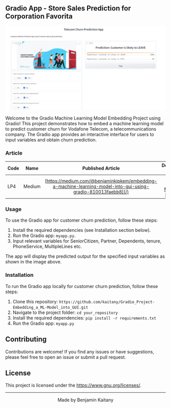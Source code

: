## Gradio App - Store Sales Prediction for Corporation Favorita

![Screenshot](GRADIO_PROJECT/Images/Screenshot.jpeg)

Welcome to the Gradio Machine Learning Model Embedding Project using Gradio! This project demonstrates how to embed a machine learning model to predict customer churn for Vodafone Telecom, a telecommunications company. The Gradio app provides an interactive interface for users to input variables and obtain churn prediction.

### Article
| Code      | Name        | Published Article |  Deployed App |
|-----------|-------------|:-------------:|------:|
| LP4  | Medium |  [https://medium.com/@benjaminkipkem/embedding-a-machine-learning-model-into-gui-using-gradio-810013faebb8](/) | [Best Article Machine learning](/) |

### Usage

To use the Gradio app for customer churn prediction, follow these steps:

1. Install the required dependencies (see Installation section below).
2. Run the Gradio app: `myapp.py`.
3. Input relevant variables for SeniorCitizen, Partner, Dependents, tenure, PhoneService, MultipleLines etc.


The app will display the predicted output for the specified input variables as shown in the image above.

### Installation

To run the Gradio app locally for customer churn prediction, follow these steps:

1. Clone this repository: `https://github.com/kaitany/Gradio_Project-Embedding_a_ML-Model_into_GUI.git`
2. Navigate to the project folder: `cd your_repository`
3. Install the required dependencies: `pip install -r requirements.txt`
4. Run the Gradio app: `myapp.py`

## Contributing

Contributions are welcome! If you find any issues or have suggestions, please feel free to open an issue or submit a pull request.

## License

This project is licensed under the [<https://www.gnu.org/licenses/>](LICENSE).

---

<p align="center">
  Made by Benjamin Kaitany
</p>

